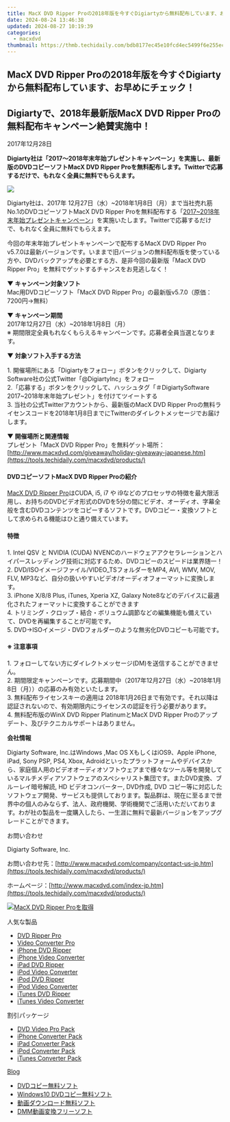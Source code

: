 ```yaml
---
title: MacX DVD Ripper Proの2018年版を今すぐDigiartyから無料配布しています、お早めにチェック！
date: 2024-08-24 13:46:38
updated: 2024-08-27 10:19:39
categories:
  - macxdvd
thumbnail: https://thmb.techidaily.com/bdb8177ec45e10fcd4ec5499f6e255ec00146feb57465bd8edaf95619ca00bc2.jpg
---
```


## MacX DVD Ripper Proの2018年版を今すぐDigiartyから無料配布しています、お早めにチェック！

## Digiartyで、2018年最新版MacX DVD Ripper Proの無料配布キャンペーン絶賛実施中！

2017年12月28日

**Digiarty社は「2017～2018年末年始プレゼントキャンペーン」を実施し、最新版のDVDコピーソフトMacX DVD Ripper Proを無料配布します。Twitterで応募するだけで、もれなく全員に無料でもらえます。**

![](https://www.macxdvd.com/press-room/image/macxdvd-2018-new-year-drp-giveaway-jp.jpg)

Digiarty社は、2017年 12月27日（水）\~2018年1月8日（月）まで当社売れ筋No.1のDVDコピーソフトMacX DVD Ripper Proを無料配布する「[2017\~2018年末年始プレゼントキャンペーン](https://tools.techidaily.com/macxdvd/products/)」を実施いたします。Twitterで応募するだけで、もれなく全員に無料でもらえます。

今回の年末年始プレゼントキャンペーンで配布するMacX DVD Ripper Pro v5.7.0は最新バージョンです。いままで旧バージョンの無料配布版を使っている方や、DVDバックアップを必要とする方、是非今回の最新版「MacX DVD Ripper Pro」を無料でゲットするチャンスをお見逃しなく！

**▼ キャンペーン対象ソフト**  
 Mac用DVDコピーソフト「MacX DVD Ripper Pro」の最新版v5.7.0（原価：7200円→無料）

**▼ キャンペーン期間**  
 2017年12月27日（水）\~2018年1月8日（月）  
 ※ 期間限定全員もれなくもらえるキャンペーンです。応募者全員当選となります。

**▼ 対象ソフト入手する方法**

1\. 開催場所にある「Digiartyをフォロー」ボタンをクリックして、Digiarty Software社の公式Twitter「@DigiartyInc」をフォロー  
 2.「応募する」ボタンをクリックして、ハッシュタグ「＃DigiartySoftware 2017\~2018年末年始プレゼント」を付けてツイートする  
 3\. 当社の公式Twitterアカウントから、最新版のMacX DVD Ripper Proの無料ライセンスコードを2018年1月8日までにTwitterのダイレクトメッセージでお届けします。

**▼ 開催場所と関連情報**  
 プレゼント「MacX DVD Ripper Pro」を無料ゲット場所：[http://www.macxdvd.com/giveaway/holiday-giveaway-japanese.htm](https://tools.techidaily.com/macxdvd/products/)

#### DVDコピーソフトMacX DVD Ripper Proの紹介

[MacX DVD Ripper Pro](https://tools.techidaily.com/macxdvd/products/)はCUDA, i5, i7 や i9などのプロセッサの特徴を最大限活用し、お持ちのDVDビデオ形式のDVDを5分の間にビデオ、オーディオ、字幕全般を含むDVDコンテンツをコピーするソフトです。DVDコピー・変換ソフトとして求められる機能はひと通り備えています。

#### 特徴

1\. Intel QSV と NVIDIA (CUDA) NVENCのハードウェアアクセラレーションとハイパースレッディング技術に対応するため、DVDコピーのスピードは業界随一！   
2\. DVD/ISOイメージファイル/VIDEO\_TSフォルダーをMP4, AVI, WMV, MOV, FLV, MP3など、自分の扱いやすいビデオ/オーディオフォーマットに変換します。   
3\. iPhone X/8/8 Plus, iTunes, Xperia XZ, Galaxy Note8などのデバイスに最適化されたフォーマットに変換することができます   
4\. トリミング・クロップ・結合・ボリュウム調節などの編集機能も備えていて、DVDを再編集することが可能です。   
5\. DVD→ISOイメージ・DVDフォルダーのような無劣化DVDコピーも可能です。

#### ※ 注意事項

1\. フォローしてない方にダイレクトメッセージ(DM)を送信することができません。   
2\. 期間限定キャンペーンです。応募期間中（2017年12月27日（水）\~2018年1月8日（月））の応募のみ有効といたします。   
3\. 無料配布ライセンスキーの適用は 2018年1月26日まで有効です。それ以降は認証されないので、有効期限内にライセンスの認証を行う必要があります。   
4\. 無料配布版のWinX DVD Ripper PlatinumとMacX DVD Ripper Proのアップデート、及びテクニカルサポートはありません。 

**会社情報**

Digiarty Software, Inc.はWindows ,Mac OS XもしくはiOS9、Apple iPhone, iPad, Sony PSP, PS4, Xbox, Adroidといったプラットフォームやデバイスから、家庭個人用のビデオオーディオソフトウェアまで様々なツール等を開発しているマルチメディアソフトウェアのスペシャリスト集団です。またDVD変換、ブルーレイ暗号解読, HD ビデオコンバーター, DVD作成, DVD コピー等に対応したソフトウェア開発、サービスも提供しております。製品群は、現在に至るまで世界中の個人のみならず、法人、政府機関、学術機関でご活用いただいております。わが社の製品を一度購入したら、一生涯に無料で最新バージョンをアップグレードことができます。

お問い合わせ

Digiarty Software, Inc.

お問い合わせ先：[http://www.macxdvd.com/company/contact-us-jp.htm](https://tools.techidaily.com/macxdvd/products/) 

ホームページ：[http://www.macxdvd.com/index-jp.htm](https://tools.techidaily.com/macxdvd/products/) 

[![MacX DVD Ripper Proを取得](https://www.macxdvd.com/press-room/../banner/200-jp.png)](https://tools.techidaily.com/macxdvd/products/) 

人気な製品

* [DVD Ripper Pro](https://tools.techidaily.com/macxdvd/products/)
* [Video Converter Pro](https://tools.techidaily.com/macxdvd/products/)
* [iPhone DVD Ripper](https://tools.techidaily.com/macxdvd/products/)
* [iPhone Video Converter](https://tools.techidaily.com/macxdvd/products/)
* [iPad DVD Ripper](https://tools.techidaily.com/macxdvd/products/)
* [iPod Video Converter](https://tools.techidaily.com/macxdvd/products/)
* [iPod DVD Ripper](https://tools.techidaily.com/macxdvd/products/)
* [iPod Video Converter](https://tools.techidaily.com/macxdvd/products/)
* [iTunes DVD Ripper](https://tools.techidaily.com/macxdvd/products/)
* [iTunes Video Converter](https://tools.techidaily.com/macxdvd/products/)

割引パッケージ

* [DVD Video Pro Pack](https://tools.techidaily.com/macxdvd/products/)
* [iPhone Converter Pack](https://tools.techidaily.com/macxdvd/products/)
* [iPad Converter Pack](https://tools.techidaily.com/macxdvd/products/)
* [iPod Converter Pack](https://tools.techidaily.com/macxdvd/products/)
* [iTunes Converter Pack](https://tools.techidaily.com/macxdvd/products/)

[Blog](https://tools.techidaily.com/macxdvd/products/)

* [DVDコピー無料ソフト](https://tools.techidaily.com/macxdvd/products/)
* [Windows10 DVDコピー無料ソフト](https://tools.techidaily.com/macxdvd/products/)
* [動画ダウンロード無料ソフト](https://tools.techidaily.com/macxdvd/products/)
* [DMM動画変換フリーソフト](https://tools.techidaily.com/macxdvd/products/)

<ins class="adsbygoogle"
     style="display:block"
     data-ad-format="autorelaxed"
     data-ad-client="ca-pub-7571918770474297"
     data-ad-slot="1223367746"></ins>



<ins class="adsbygoogle"
     style="display:block"
     data-ad-client="ca-pub-7571918770474297"
     data-ad-slot="8358498916"
     data-ad-format="auto"
     data-full-width-responsive="true"></ins>
